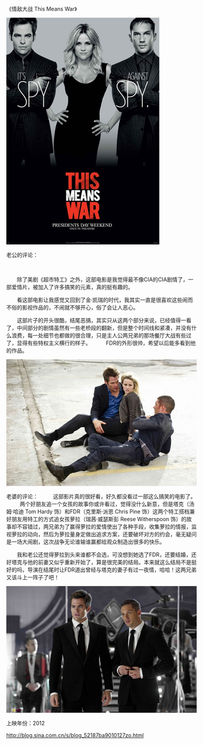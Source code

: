 《情敌大战 This Means War》

			
![](./img/52187ba9t7992f04383ad&690.jpg)

<p align="left">
老公的评论：
<p align="left"> 

　　除了美剧《超市特工》之外，这部电影是我觉得最不像CIA的CIA剧情了，一部爱情片，被加入了许多搞笑的元素，真的挺有趣的。
 

　　看这部电影让我感觉又回到了金·凯瑞的时代，我其实一直是很喜欢这些闹而不俗的影视作品的，不闹就不够开心，俗了会让人恶心。
 

　　这部片子的开头很酷，结尾恶搞，其实只从这两个部分来说，已经值得一看了，中间部分的剧情虽然有一些老桥段的翻新，但是整个时间线和紧凑，并没有什么浪费，每一处细节也都做的很合理，只是主人公两兄弟的那场餐厅大战有些过了，显得有些特权主义横行的样子。
 
　　FDR的外形很帅，希望以后能多看到他的作品。

![](./img/52187ba9tbfbd6695b0d9&690.jpg)

老婆的评论：
 
　　这部影片真的很好看，好久都没看过一部这么搞笑的电影了。
 
　　两个好朋友追一个女孩的故事你或许看过，觉得没什么新意，但是塔克（汤姆·哈迪 Tom Hardy 饰）和FDR（克里斯·派恩
Chris Pine 饰）这两个特工搭档兼好朋友用特工的方式追女孩萝拉（瑞茜·威瑟斯彭 Reese Witherspoon
饰）的故事却不容错过，两兄弟为了赢得萝拉的爱情使出了各种手段，收集萝拉的情报，监视萝拉的动向，然后为萝拉量身定做出追求方案，还要破坏对方的约会，毫无疑问是一场大闹剧，这次战争无论谁输谁赢都给观众制造出很多的快乐。
 

　　我和老公还觉得萝拉到头来谁都不会选，可没想到她选了FDR，还要结婚，还好塔克与他的前妻又似乎重新开始了，算是很完美的结局。本来就这么结局不是挺好的吗，导演在结尾时让FDR道出曾经与塔克的妻子有过一夜情，哈哈！这两兄弟又该斗上一阵子了吧！

![](./img/52187ba9tbfbd69ae9df0&690.jpg)

上映年份：2012							
		
http://blog.sina.com.cn/s/blog_52187ba9010127zo.html
